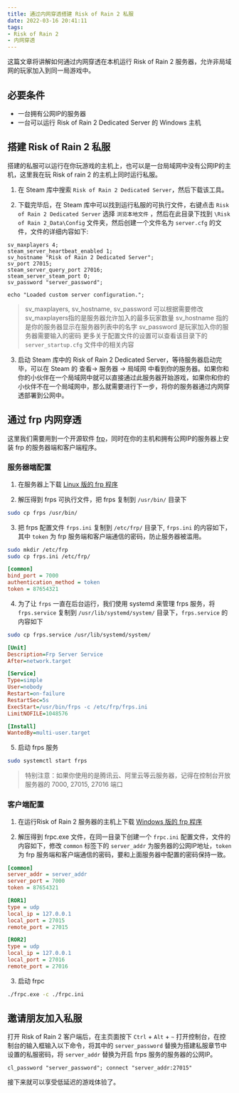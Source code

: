 ```yaml
---
title: 通过内网穿透搭建 Risk of Rain 2 私服
date: 2022-03-16 20:41:11
tags:
- Risk of Rain 2
- 内网穿透
---
```



这篇文章将讲解如何通过内网穿透在本机运行 Risk of Rain 2 服务器，允许非局域网的玩家加入到同一局游戏中。

## 必要条件

- 一台拥有公网IP的服务器
- 一台可以运行 Risk of Rain 2 Dedicated Server 的 Windows 主机

## 搭建 Risk of Rain 2 私服

搭建的私服可以运行在你玩游戏的主机上，也可以是一台局域网中没有公网IP的主机，这里我在玩 Risk of rain 2 的主机上同时运行私服。

1. 在 Steam 库中搜索 `Risk of Rain 2 Dedicated Server`，然后下载该工具。

2. 下载完毕后，在 Steam 库中可以找到运行私服的可执行文件，右键点击 `Risk of Rain 2 Dedicated Server` 选择 `浏览本地文件` ，然后在此目录下找到 `\Risk of Rain 2_Data\Config` 文件夹，然后创建一个文件名为 `server.cfg` 的文件，文件的详细内容如下:
```
sv_maxplayers 4;
steam_server_heartbeat_enabled 1;
sv_hostname "Risk of Rain 2 Dedicated Server";
sv_port 27015;
steam_server_query_port 27016;
steam_server_steam_port 0;
sv_password "server_password";

echo "Loaded custom server configuration.";
```

> sv_maxplayers, sv_hostname, sv_password 可以根据需要修改
> sv_maxplayers指的是服务器允许加入的最多玩家数量
> sv_hostname 指的是你的服务器显示在服务器列表中的名字
> sv_password 是玩家加入你的服务器需要输入的密码
> 更多关于配置文件的设置可以查看该目录下的 `server_startup.cfg` 文件中的相关内容

3. 启动 Steam 库中的 Risk of Rain 2 Dedicated Server，等待服务器启动完毕，可以在 Steam 的 查看-> 服务器 -> 局域网 中看到你的服务器。如果你和你的小伙伴在一个局域网中就可以直接通过此服务器开始游戏，如果你和你的小伙伴不在一个局域网中，那么就需要进行下一步，将你的服务器通过内网穿透部署到公网中。

## 通过 frp 内网穿透

这里我们需要用到一个开源软件 [frp](https://github.com/fatedier/frp)，同时在你的主机和拥有公网IP的服务器上安装 frp 的服务器端和客户端程序。

### 服务器端配置

1. 在服务器上下载 [Linux 版的 frp 程序](https://github.com/fatedier/frp/releases/download/v0.40.0/frp_0.40.0_linux_amd64.tar.gz)

2. 解压得到 frps 可执行文件，把 frps 复制到 `/usr/bin/` 目录下

```sh
sudo cp frps /usr/bin/
```

3. 把 frps 配置文件 `frps.ini` 复制到 `/etc/frp/` 目录下, `frps.ini` 的内容如下，其中 `token` 为 frp 服务端和客户端通信的密码，防止服务器被滥用。

```sh
sudo mkdir /etc/frp
sudo cp frps.ini /etc/frp/
```

```ini
[common]
bind_port = 7000
authentication_method = token
token = 87654321
```

4. 为了让 `frps` 一直在后台运行，我们使用 systemd 来管理 frps 服务，将 `frps.service` 复制到 `/usr/lib/systemd/system/` 目录下，`frps.service` 的内容如下

```sh
sudo cp frps.service /usr/lib/systemd/system/
```

```ini
[Unit]
Description=Frp Server Service
After=network.target

[Service]
Type=simple
User=nobody
Restart=on-failure
RestartSec=5s
ExecStart=/usr/bin/frps -c /etc/frp/frps.ini
LimitNOFILE=1048576

[Install]
WantedBy=multi-user.target
```

5. 启动 frps 服务

```sh
sudo systemctl start frps
```

> 特别注意：如果你使用的是腾讯云、阿里云等云服务器，记得在控制台开放服务器的 7000, 27015, 27016 端口

### 客户端配置

1. 在运行Risk of Rain 2 服务器的主机上下载 [Windows 版的 frp 程序](https://github.com/fatedier/frp/releases/download/v0.40.0/frp_0.40.0_windows_amd64.zip)

2. 解压得到 frpc.exe 文件，在同一目录下创建一个 `frpc.ini` 配置文件，文件的内容如下，修改 `common` 标签下的 `server_addr` 为服务器的公网IP地址，`token` 为 frp 服务端和客户端通信的密码，要和上面服务器中配置的密码保持一致。

```ini
[common]
server_addr = server_addr
server_port = 7000
token = 87654321

[ROR1]
type = udp
local_ip = 127.0.0.1
local_port = 27015
remote_port = 27015

[ROR2]
type = udp
local_ip = 127.0.0.1
local_port = 27016
remote_port = 27016
```

3. 启动 frpc

```sh
./frpc.exe -c ./frpc.ini
```

## 邀请朋友加入私服

打开 Risk of Rain 2 客户端后，在主页面按下 `Ctrl` + `Alt` + `~` 打开控制台，在控制台的输入框输入以下命令，将其中的 `server_password` 替换为搭建私服章节中设置的私服密码，将 `server_addr` 替换为开启 frps 服务的服务器的公网IP。

```
cl_password "server_password"; connect "server_addr:27015"
```

接下来就可以享受低延迟的游戏体验了。